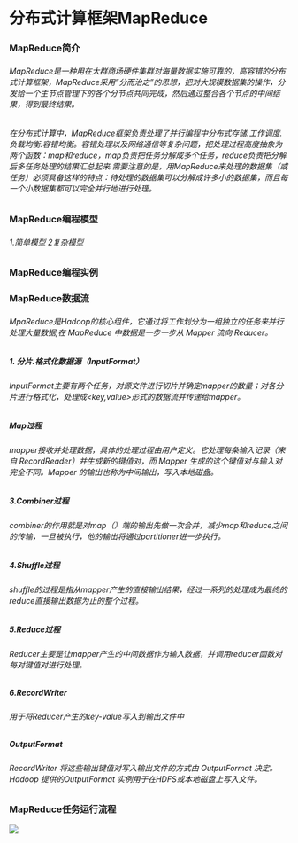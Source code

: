 # 分布式计算框架MapReduce
### MapReduce简介
######  MapReduce是一种用在大群商场硬件集群对海量数据实施可靠的，高容错的分布式计算框架，MapReduce采用”分而治之”的思想，把对大规模数据集的操作，分发给一个主节点管理下的各个分节点共同完成，然后通过整合各个节点的中间结果，得到最终结果。
######  在分布式计算中，MapReduce框架负责处理了并行编程中分布式存储.工作调度.负载均衡.容错均衡。容错处理以及网络通信等复杂问题，把处理过程高度抽象为两个函数：map和reduce，map负责把任务分解成多个任务，reduce负责把分解后多任务处理的结果汇总起来.需要注意的是，用MapReduce来处理的数据集（或任务）必须具备这样的特点：待处理的数据集可以分解成许多小的数据集，而且每一个小数据集都可以完全并行地进行处理。
### MapReduce编程模型
###### 1.简单模型 2复杂模型
### MapReduce编程实例

### MapReduce数据流
###### MpaReduce是Hadoop的核心组件，它通过将工作划分为一组独立的任务来并行处理大量数据,在 MapReduce 中数据是一步一步从 Mapper 流向 Reducer。
##### 1. 分片.格式化数据源（InputFormat）
###### InputFormat主要有两个任务，对源文件进行切片并确定mapper的数量；对各分片进行格式化，处理成<key,value>形式的数据流并传递给mapper。
##### Map过程
###### mapper接收并处理数据，具体的处理过程由用户定义。它处理每条输入记录（来自 RecordReader）并生成新的键值对，而 Mapper 生成的这个键值对与输入对完全不同。Mapper 的输出也称为中间输出，写入本地磁盘。
##### 3.Combiner过程
###### combiner的作用就是对map（）端的输出先做一次合并，减少map和reduce之间的传输，一旦被执行，他的输出将通过partitioner进一步执行。
##### 4.Shuffle过程
###### shuffle的过程是指从mapper产生的直接输出结果，经过一系列的处理成为最终的reduce直接输出数据为止的整个过程。
##### 5.Reduce过程
###### Reducer主要是让mapper产生的中间数据作为输入数据，并调用reducer函数对每对键值对进行处理。
##### 6.RecordWriter
###### 用于将Reducer产生的key-value写入到输出文件中
##### OutputFormat
###### RecordWriter 将这些输出键值对写入输出文件的方式由 OutputFormat 决定。Hadoop 提供的OutputFormat 实例用于在HDFS或本地磁盘上写入文件。
### MapReduce任务运行流程
![](https://huatu.98youxi.com/markdown/work/uploads/upload_f3affde4b4616ef2f7cef3d35a099439.png)